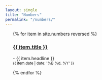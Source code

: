 ```yaml
---
layout: single
title: "Numbers"
permalink: "/numbers/"
---
```

<ul>
  {% for item in site.numbers reversed %}
    <p>
      <h3><a href="{{ item.url }}">{{ item.title }}</a></h3>
      - {{ item.headline }}<br/>
      <small style="text-align:right">{{ item.date | date: '%B %d, %Y' }}</small>
    </p>
  {% endfor %}
</ul>
